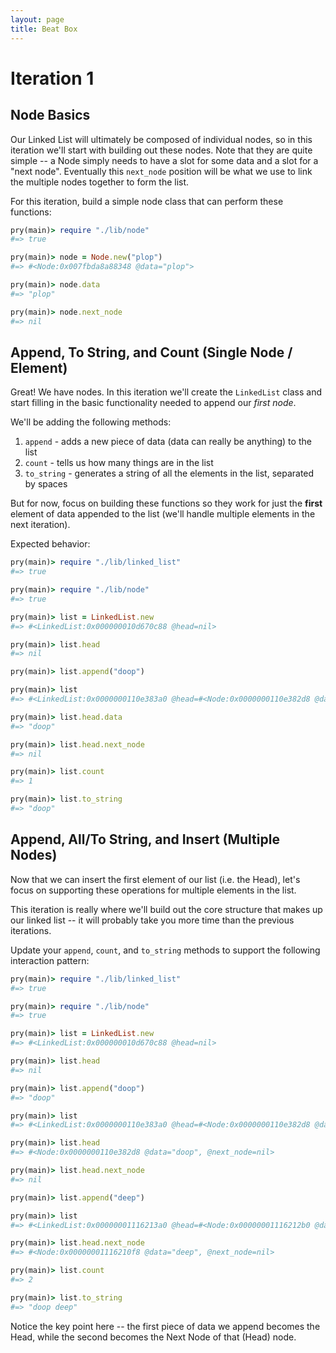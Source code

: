 ```yaml
---
layout: page
title: Beat Box
---
```

# Iteration 1

## Node Basics

Our Linked List will ultimately be composed of individual nodes, so in this iteration we'll start with building out these nodes.
Note that they are quite simple -- a Node simply needs to have a slot for some data and a slot for a "next node". Eventually this
`next_node` position will be what we use to link the multiple nodes together to form the list.

For this iteration, build a simple node class that can perform these functions:

```ruby
pry(main)> require "./lib/node"
#=> true

pry(main)> node = Node.new("plop")
#=> #<Node:0x007fbda8a88348 @data="plop">

pry(main)> node.data
#=> "plop"

pry(main)> node.next_node
#=> nil
```

## Append, To String, and Count (Single Node / Element)

Great! We have nodes. In this iteration we'll create the `LinkedList` class and start filling in the basic functionality needed to append our _first node_.

We'll be adding the following methods:

1. `append` - adds a new piece of data (data can really be anything) to the list
2. `count` - tells us how many things are in the list
3. `to_string` - generates a string of all the elements in the list, separated by spaces

But for now, focus on building these functions so they work for just the __first__ element of data appended to the list (we'll handle multiple elements in the next iteration).

Expected behavior:

```ruby
pry(main)> require "./lib/linked_list"
#=> true

pry(main)> require "./lib/node"
#=> true

pry(main)> list = LinkedList.new
#=> #<LinkedList:0x000000010d670c88 @head=nil>

pry(main)> list.head
#=> nil

pry(main)> list.append("doop")

pry(main)> list
#=> #<LinkedList:0x0000000110e383a0 @head=#<Node:0x0000000110e382d8 @data="doop", @next_node=nil>

pry(main)> list.head.data
#=> "doop"

pry(main)> list.head.next_node
#=> nil

pry(main)> list.count
#=> 1

pry(main)> list.to_string
#=> "doop"
```

## Append, All/To String, and Insert (Multiple Nodes)

Now that we can insert the first element of our list (i.e. the Head), let's focus on supporting these operations for multiple elements in the list.

This iteration is really where we'll build out the core structure that makes up our linked list -- it will probably take you more time than the previous iterations.

Update your `append`, `count`, and `to_string` methods to support the following interaction pattern:

```ruby
pry(main)> require "./lib/linked_list"
#=> true

pry(main)> require "./lib/node"
#=> true

pry(main)> list = LinkedList.new
#=> #<LinkedList:0x000000010d670c88 @head=nil>

pry(main)> list.head
#=> nil

pry(main)> list.append("doop")
#=> "doop"

pry(main)> list
#=> #<LinkedList:0x0000000110e383a0 @head=#<Node:0x0000000110e382d8 @data="doop", @next_node=nil>

pry(main)> list.head
#=> #<Node:0x0000000110e382d8 @data="doop", @next_node=nil>

pry(main)> list.head.next_node
#=> nil

pry(main)> list.append("deep")

pry(main)> list
#=> #<LinkedList:0x00000001116213a0 @head=#<Node:0x00000001116212b0 @data="doop" @next_node=#<Node:0x00000001116210f8 @data="deep", @next_node=nil>

pry(main)> list.head.next_node
#=> #<Node:0x00000001116210f8 @data="deep", @next_node=nil>

pry(main)> list.count
#=> 2

pry(main)> list.to_string
#=> "doop deep"
```

Notice the key point here -- the first piece of data we append becomes the Head, while the second becomes the Next Node of that (Head) node.

